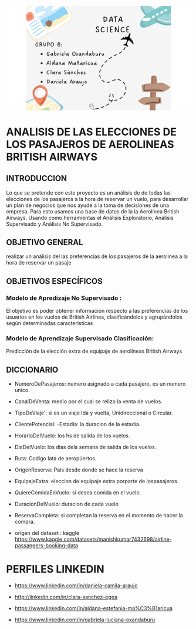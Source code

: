 ![portada](Datos/grupo8.png)

# ANALISIS DE LAS ELECCIONES DE LOS PASAJEROS DE AEROLINEAS BRITISH AIRWAYS

## INTRODUCCION 
Lo que se pretende con este proyecto es un análisis de de todas las elecciones de los pasajeros a la hora de reservar un vuelo, para desarrollar un plan de negocios que nos ayude a la toma de decisiones de una empresa.
Para esto usamos una base de datos de la la Aerolínea British Airways.
Usando como herramientas el Análisis Exploratorio, Análisis Supervisado y Análisis No Supervisado.
## OBJETIVO GENERAL 
realizar un análisis del las preferencias de los pasajeros de la aerolinea a la hora de reservar un pasaje 

## OBJETIVOS ESPECÍFICOS

### Modelo de Apredizaje No Supervisado :
El objetivo es poder obtener información respecto a las preferencias de los usuarios en los vuelos de British Airlines, clasificándolos y agrupándolos según determinadas características
### Modelo de Aprendizaje Supervisado Clasificación: 
Predicción de la elección extra de equipaje de aerolíneas British Airways
## DICCIONARIO 

- NumeroDePasajeros: numero asignado a cada pasajero, es un numero unico. 
- CanalDeVenta: medio por el cual se relizo la venta de vuelos. 
- TipoDeViaje': si es un viaje Ida y vuelta, Unidireccional o Circular.
- ClientePotencial: -Estadia: la duracion de la estadia. 
- HorarioDelVuelo: los hs de salida de los vuelos. 
- DiaDelVuelo: los dias dela semana de salida de los vuelos. 
- Ruta: Codigo Iata de aeropúertos. 
- OrigenReserva: Pais desde donde se hace la reserva 
- EquipajeExtra: eleccion de equipaje extra porparte de lospasajeros. 
- QuiereComidaEnVuelo: si desea comida en el vuelo. 
- DuracionDelVuelo: duracion de cada vuelo
- ReservaCompleta: si completan la reserva en el momento de hacer la compra.


- origen del dataset : kaggle https://www.kaggle.com/datasets/manishkumar7432698/airline-passangers-booking-data

# PERFILES LINKEDIN
- https://www.linkedin.com/in/daniela-camila-araujo
  
- http://linkedin.com/in/clara-sanchez-egea

- https://www.linkedin.com/in/aldana-estefania-ma%C3%B1aricua

- https://www.linkedin.com/in/gabriela-luciana-oxandaburu
